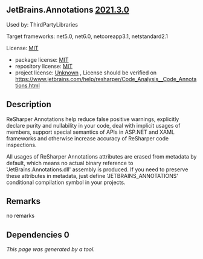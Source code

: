 JetBrains.Annotations [2021.3.0](https://www.nuget.org/packages/JetBrains.Annotations/2021.3.0)
--------------------

Used by: ThirdPartyLibraries

Target frameworks: net5.0, net6.0, netcoreapp3.1, netstandard2.1

License: [MIT](../../../../licenses/mit) 

- package license: [MIT](https://licenses.nuget.org/MIT) 
- repository license: [MIT](https://github.com/JetBrains/JetBrains.Annotations.git) 
- project license: [Unknown](https://www.jetbrains.com/help/resharper/Code_Analysis__Code_Annotations.html) , License should be verified on https://www.jetbrains.com/help/resharper/Code_Analysis__Code_Annotations.html

Description
-----------
ReSharper Annotations help reduce false positive warnings, explicitly declare purity and nullability in your code, deal with implicit usages of members, support special semantics of APIs in ASP.NET and XAML frameworks and otherwise increase accuracy of ReSharper code inspections.

All usages of ReSharper Annotations attributes are erased from metadata by default, which means no actual binary reference to 'JetBrains.Annotations.dll' assembly is produced. If you need to preserve these attributes in metadata, just define 'JETBRAINS_ANNOTATIONS' conditional compilation symbol in your projects.

Remarks
-----------
no remarks


Dependencies 0
-----------


*This page was generated by a tool.*